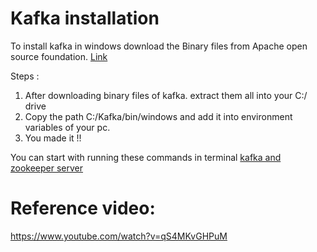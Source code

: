 # Kafka installation
To install kafka in windows download the Binary files from Apache open source foundation. [Link](https://www.confluent.io/download)

Steps :
1. After downloading binary files of kafka. extract them all into your C:/ drive
2. Copy the path C:/Kafka/bin/windows and add it into environment variables of your pc.
3. You made it !!

You can start with running these commands in terminal [kafka and zookeeper server](https://github.com/priyansh19/Kafka/blob/master/kafka-start.cmd)  

# Reference video:
https://www.youtube.com/watch?v=qS4MKvGHPuM

